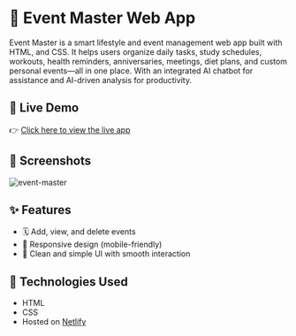 # 🎉 Event Master Web App

Event Master is a smart lifestyle and event management web app built with HTML, and CSS. It helps users organize daily tasks, study schedules, workouts, health reminders, anniversaries, meetings, diet plans, and custom personal events—all in one place. With an integrated AI chatbot for assistance and AI-driven analysis for productivity.

## 🔗 Live Demo

👉 [Click here to view the live app](https://eventmaster-smartaipro.netlify.app/)

## 📸 Screenshots

![event-master](https://github.com/user-attachments/assets/edfcee7c-f351-4061-b1fb-c56a974f3ca6)

## ✨ Features

- 🗓️ Add, view, and delete events
- 📱 Responsive design (mobile-friendly)
- 🎨 Clean and simple UI with smooth interaction

## 🚀 Technologies Used

- HTML
- CSS
- Hosted on [Netlify](https://www.netlify.com/)



